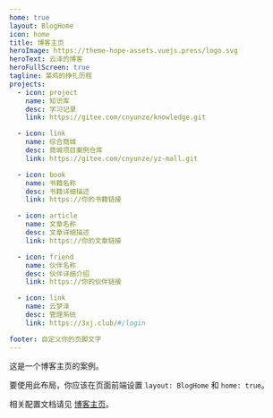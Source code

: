 ```yaml
---
home: true
layout: BlogHome
icon: home
title: 博客主页
heroImage: https://theme-hope-assets.vuejs.press/logo.svg
heroText: 云泽的博客
heroFullScreen: true
tagline: 菜鸡的挣扎历程
projects:
  - icon: project
    name: 知识库
    desc: 学习记录
    link: https://gitee.com/cnyunze/knowledge.git

  - icon: link
    name: 综合商城
    desc: 商城项目案例仓库
    link: https://gitee.com/cnyunze/yz-mall.git

  - icon: book
    name: 书籍名称
    desc: 书籍详细描述
    link: https://你的书籍链接

  - icon: article
    name: 文章名称
    desc: 文章详细描述
    link: https://你的文章链接

  - icon: friend
    name: 伙伴名称
    desc: 伙伴详细介绍
    link: https://你的伙伴链接

  - icon: link
    name: 云梦泽
    desc: 管理系统
    link: https://3xj.club/#/login

footer: 自定义你的页脚文字
---
```


这是一个博客主页的案例。

要使用此布局，你应该在页面前端设置 `layout: BlogHome` 和 `home: true`。

相关配置文档请见 [博客主页](https://theme-hope.vuejs.press/zh/guide/blog/home.html)。
